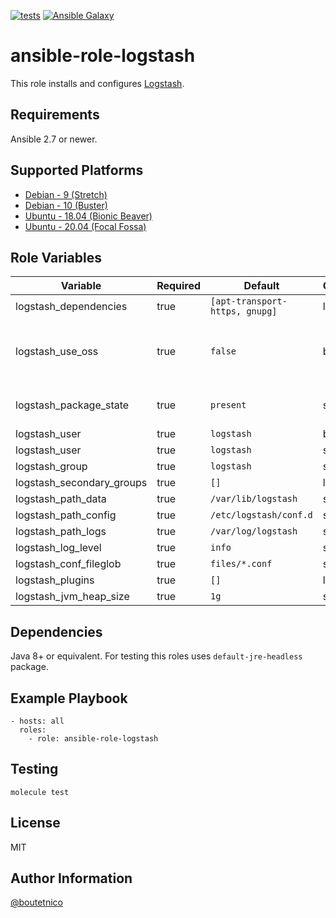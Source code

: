 [![tests](https://github.com/boutetnico/ansible-role-logstash/workflows/Test%20ansible%20role/badge.svg)](https://github.com/boutetnico/ansible-role-logstash/actions?query=workflow%3A%22Test+ansible+role%22)
[![Ansible Galaxy](https://img.shields.io/badge/galaxy-boutetnico.logstash-blue.svg)](https://galaxy.ansible.com/boutetnico/logstash)

ansible-role-logstash
=====================

This role installs and configures [Logstash](https://www.elastic.co/guide/en/logstash/current/index.html).

Requirements
------------

Ansible 2.7 or newer.

Supported Platforms
-------------------

- [Debian - 9 (Stretch)](https://wiki.debian.org/DebianStretch)
- [Debian - 10 (Buster)](https://wiki.debian.org/DebianBuster)
- [Ubuntu - 18.04 (Bionic Beaver)](http://releases.ubuntu.com/18.04/)
- [Ubuntu - 20.04 (Focal Fossa)](http://releases.ubuntu.com/20.04/)

Role Variables
--------------

| Variable                     | Required | Default                         | Choices   | Comments                                      |
|------------------------------|----------|---------------------------------|-----------|-----------------------------------------------|
| logstash_dependencies        | true     | `[apt-transport-https, gnupg]`  | list      |                                               |
| logstash_use_oss             | true     | `false`                         | bool      | Whether to use Open Source version or not.    |
| logstash_package_state       | true     | `present`                       | string    | Use `latest` to upgrade logstash.             |
| logstash_user                | true     | `logstash`                      | bool      |                                               |
| logstash_user                | true     | `logstash`                      | string    |                                               |
| logstash_group               | true     | `logstash`                      | string    |                                               |
| logstash_secondary_groups    | true     | `[]`                            | list      |                                               |
| logstash_path_data           | true     | `/var/lib/logstash`             | string    |                                               |
| logstash_path_config         | true     | `/etc/logstash/conf.d`          | string    |                                               |
| logstash_path_logs           | true     | `/var/log/logstash`             | string    |                                               |
| logstash_log_level           | true     | `info`                          | string    |                                               |
| logstash_conf_fileglob       | true     | `files/*.conf`                  | string    |                                               |
| logstash_plugins             | true     | `[]`                            | list      |                                               |
| logstash_jvm_heap_size       | true     | `1g`                            | string    |                                               |

Dependencies
------------

Java 8+ or equivalent. For testing this roles uses `default-jre-headless` package.

Example Playbook
----------------

    - hosts: all
      roles:
        - role: ansible-role-logstash

Testing
-------

    molecule test

License
-------

MIT

Author Information
------------------

[@boutetnico](https://github.com/boutetnico)
